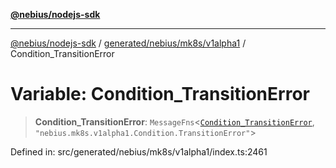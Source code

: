 [**@nebius/nodejs-sdk**](../../../../../README.md)

***

[@nebius/nodejs-sdk](../../../../../README.md) / [generated/nebius/mk8s/v1alpha1](../README.md) / Condition\_TransitionError

# Variable: Condition\_TransitionError

> **Condition\_TransitionError**: `MessageFns`\<[`Condition_TransitionError`](../interfaces/Condition_TransitionError.md), `"nebius.mk8s.v1alpha1.Condition.TransitionError"`\>

Defined in: src/generated/nebius/mk8s/v1alpha1/index.ts:2461
